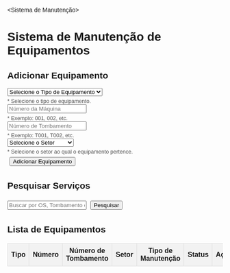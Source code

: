 <Sistema de Manutenção>
<html lang="pt-BR">
<head>
    <meta charset="UTF-8">
    <meta name="viewport" content="width=device-width, initial-scale=1.0">
    <title>Sistema de Manutenção de Equipamentos</title>
    <style>
        body {
            font-family: Arial, sans-serif;
            margin: 20px;
        }
        table {
            width: 100%;
            border-collapse: collapse;
            margin-top: 20px;
        }
        th, td {
            border: 1px solid #ddd;
            padding: 8px;
            text-align: center;
        }
        th {
            background-color: #f2f2f2;
        }
        .button {
            margin: 5px;
        }
        .guide {
            font-size: 0.9em;
            color: #555;
            margin-top: 5px;
        }
        .maintenance-details {
            display: none;
            margin-top: 10px;
        }
    </style>
</head>
<body>

<h1>Sistema de Manutenção de Equipamentos</h1>

<h2>Adicionar Equipamento</h2>
<select id="equipmentType">
    <option value="">Selecione o Tipo de Equipamento</option>
    <option value="TV">TV</option>
    <option value="Computador">Computador</option>
    <option value="Chromebook">Chromebook</option>
    <option value="Notgame">Notgame</option>
    <option value="Minipc">Minipc</option>
    <option value="Datashow">Datashow</option>
    <option value="Impressora">Impressora</option>
    <option value="Monitor">Monitor</option>
</select>
<div class="guide">* Selecione o tipo de equipamento.</div>
<input type="text" id="machineNumber" placeholder="Número da Máquina">
<div class="guide">* Exemplo: 001, 002, etc.</div>
<input type="text" id="tombNumber" placeholder="Número de Tombamento">
<div class="guide">* Exemplo: T001, T002, etc.</div>
<select id="sector">
    <option value="">Selecione o Setor</option>
    <option value="Coordenação">Coordenação</option>
    <option value="Direção">Direção</option>
    <option value="Secretaria">Secretaria</option>
    <option value="Sala dos Professores">Sala dos Professores</option>
    <option value="Sala do Financeiro">Sala do Financeiro</option>
    <option value="Recepção">Recepção</option>
    <option value="Biblioteca">Biblioteca</option>
    <option value="Sala de Inovação">Sala de Inovação</option>
    <option value="Sala (Meker)">Sala (Meker)</option>
    <option value="Sala 01">Sala 01</option>
    <option value="Sala 02">Sala 02</option>
    <option value="Sala 03">Sala 03</option>
    <option value="Sala 04">Sala 04</option>
    <option value="Sala 05">Sala 05</option>
    <option value="Sala 06">Sala 06</option>
    <option value="Sala 07">Sala 07</option>
    <option value="Sala 08">Sala 08</option>
    <option value="Sala 09">Sala 09</option>
    <option value="Sala 10">Sala 10</option>
    <option value="Sala 11">Sala 11</option>
    <option value="Sala 12">Sala 12</option>
    <option value="Auditório">Auditório</option>
    <option value="Salão Escola 01">Salão Escola 01</option>
    <option value="Salão Escola 02">Salão Escola 02</option>
    <option value="Sala Cozinha Didática">Sala Cozinha Didática</option>
    <option value="Sala de Vidro">Sala de Vidro</option>
    <option value="Sala do Administrativo">Sala do Administrativo</option>
</select>
<div class="guide">* Selecione o setor ao qual o equipamento pertence.</div>
<button class="button" onclick="addEquipment()">Adicionar Equipamento</button>

<h2>Pesquisar Serviços</h2>
<input type="text" id="searchInput" placeholder="Buscar por OS, Tombamento ou Máquina">
<button class="button" onclick="searchEquipment()">Pesquisar</button>

<h2>Lista de Equipamentos</h2>
<table id="equipmentTable">
    <thead>
        <tr>
            <th>Tipo</th>
            <th>Número</th>
            <th>Número de Tombamento</th>
            <th>Setor</th>
            <th>Tipo de Manutenção</th>
            <th>Status</th>
            <th>Ações</th>
        </tr>
    </thead>
    <tbody>
        <!-- Equipamentos serão adicionados aqui -->
    </tbody>
</table>

<script>
    let osCounter = 1;  // Contador para o número da OS

    function saveEquipmentList() {
        localStorage.setItem('equipmentList', JSON.stringify(equipmentList));
        localStorage.setItem('osCounter', osCounter);  // Salvar contador de OS
    }

    function loadEquipmentList() {
        const storedList = localStorage.getItem('equipmentList');
        if (storedList) {
            return JSON.parse(storedList);
        }
        return [];
    }

    const equipmentList = loadEquipmentList();  // Carrega do localStorage
    osCounter = parseInt(localStorage.getItem('osCounter')) || 1;  // Carrega contador de OS
    updateEquipmentTable();  // Atualiza a tabela com os dados carregados

    function addEquipment() {
        const type = document.getElementById('equipmentType').value;
        const number = document.getElementById('machineNumber').value;
        const tombNumber = document.getElementById('tombNumber').value;
        const sector = document.getElementById('sector').value;

        if (type && number && tombNumber && sector) {
            const equipment = {
                type,
                number,
                tombNumber,
                sector,
                maintenanceHistory: [],
                status: 'Ativo',
                osNumber: null  // Inicializa como nulo
            };

            equipmentList.push(equipment);
            saveEquipmentList();  // Salva no localStorage
            updateEquipmentTable();
            clearInputs();
        } else {
            alert('Por favor, preencha todos os campos.');
        }
    }

    function updateEquipmentTable(filteredList = equipmentList) {
        const tableBody = document.getElementById('equipmentTable').getElementsByTagName('tbody')[0];
        tableBody.innerHTML = '';

        filteredList.forEach((equipment, index) => {
            const row = tableBody.insertRow();
            row.insertCell(0).textContent = equipment.type;
            row.insertCell(1).textContent = equipment.number;
            row.insertCell(2).textContent = equipment.tombNumber;
            row.insertCell(3).textContent = equipment.sector;

            row.insertCell(4).innerHTML = `
                <select onchange="updateMaintenanceType(${index}, this.value)">
                    <option value="">Selecione</option>
                    <option value="Preventiva">Preventiva</option>
                    <option value="Corretiva">Corretiva</option>
                </select>
                <div id="maintenanceDetails${index}" class="maintenance-details">
                    <input type="date" id="date${index}" placeholder="Data">
                    <input type="time" id="time${index}" placeholder="Hora">
                    <textarea id="details${index}" placeholder="Descrição do que foi feito"></textarea>
                    <button class="button" onclick="generateReport(${index})">Gerar Relatório</button>
                </div>
            `;
            
            // Exibindo o status com o número da OS, se existir
            row.insertCell(5).textContent = equipment.status + (equipment.osNumber ? ` (OS: ${equipment.osNumber})` : '');

            row.insertCell(6).innerHTML = `
                <button onclick="printReport(${index})">Imprimir Relatório</button>
                <button onclick="removeEquipment(${index})">Remover</button>
                <button class="button" onclick="showFullReport(${index})">Gerar Relatório</button>
            `;
        });
    }

    function updateMaintenanceType(index, type) {
        equipmentList[index].maintenanceType = type;
        const detailsDiv = document.getElementById(`maintenanceDetails${index}`);
        detailsDiv.style.display = type ? 'block' : 'none';  // Exibe os detalhes se um tipo for selecionado
    }

    function generateReport(index) {
        const date = document.getElementById(`date${index}`).value;
        const time = document.getElementById(`time${index}`).value;
        const details = document.getElementById(`details${index}`).value;

        if (date && time && details) {
            const report = {
                osNumber: `OS-${osCounter++}`,  // Gerando número da OS automaticamente
                date,
                time,
                details,
                nextMaintenance: new Date(new Date(date).getTime() + 30 * 24 * 60 * 60 * 1000).toLocaleDateString()
            };

            equipmentList[index].maintenanceHistory.push(report);
            equipmentList[index].osNumber = report.osNumber;  // Atualiza o número da OS
            equipmentList[index].status = 'Ativo';  // Atualiza o status
            saveEquipmentList();  // Salva no localStorage
            updateEquipmentTable();  // Atualiza a tabela
            alert('Relatório de manutenção gerado e salvo com sucesso!');
        } else {
            alert('Por favor, preencha todos os campos de manutenção.');
        }
    }

    function showFullReport(index) {
        const history = equipmentList[index].maintenanceHistory;
        let reportContent = `Relatório de Manutenção para ${equipmentList[index].number}:\n`;
        reportContent += `Número de Tombamento: ${equipmentList[index].tombNumber}\n`;
        reportContent += `Responsável: Valdir Rodrigues\n`;
        reportContent += `Função: Monitor de TI\n`;
        reportContent += `Instituição: SENAC PAULISTA\n\n`;

        if (history.length === 0) {
            reportContent += 'Nenhum registro de manutenção encontrado.';
        } else {
            history.forEach((report) => {
                reportContent += `Relatório (OS: ${report.osNumber}):\n`;  // Incluindo o número da OS
                reportContent += `Data: ${report.date}\n`;
                reportContent += `Hora: ${report.time}\n`;
                reportContent += `Descrição: ${report.details}\n`;
                reportContent += `Próxima Manutenção: ${report.nextMaintenance}\n\n`;
            });
        }

        alert(reportContent);  // Mostrando o conteúdo do relatório em um alerta
    }

    function printReport(index) {
        const history = equipmentList[index].maintenanceHistory;
        let reportContent = `Relatório de Manutenção para ${equipmentList[index].number}:\n`;
        reportContent += `Número de Tombamento: ${equipmentList[index].tombNumber}\n`;
        reportContent += `Responsável: Valdir Rodrigues\n`;
        reportContent += `Função: Monitor de TI\n`;
        reportContent += `Instituição: SENAC PAULISTA\n\n`;

        if (history.length === 0) {
            reportContent += 'Nenhum registro de manutenção encontrado.';
        } else {
            history.forEach((report) => {
                reportContent += `Relatório (OS: ${report.osNumber}):\n`;  // Incluindo o número da OS
                reportContent += `Data: ${report.date}\n`;
                reportContent += `Hora: ${report.time}\n`;
                reportContent += `Descrição: ${report.details}\n`;
                reportContent += `Próxima Manutenção: ${report.nextMaintenance}\n\n`;
            });
        }

        const printWindow = window.open('', '', 'width=600,height=400');
        printWindow.document.write('<pre>' + reportContent + '</pre>');
        printWindow.document.close();
        printWindow.print();
    }

    function removeEquipment(index) {
        equipmentList.splice(index, 1);
        saveEquipmentList();  // Salva no localStorage
        updateEquipmentTable();
    }

    function clearInputs() {
        document.getElementById('equipmentType').value = '';
        document.getElementById('machineNumber').value = '';
        document.getElementById('tombNumber').value = '';
        document.getElementById('sector').value = '';
    }

    function searchEquipment() {
        const searchValue = document.getElementById('searchInput').value.toLowerCase();
        const filteredList = equipmentList.filter(equipment => 
            equipment.number.toLowerCase().includes(searchValue) || 
            equipment.tombNumber.toLowerCase().includes(searchValue) || 
            (equipment.osNumber && equipment.osNumber.toLowerCase().includes(searchValue))
        );
        updateEquipmentTable(filteredList);
    }
</script>

</body>
</html>
